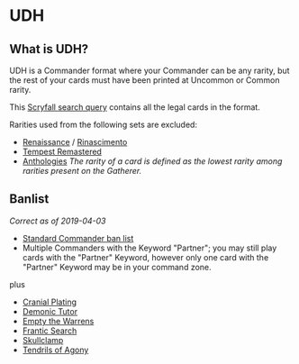 # UDH

## What is UDH?

UDH is a Commander format where your Commander can be any rarity, but the rest of your cards must have been printed at Uncommon or Common rarity.

This [Scryfall search query](https://scryfall.com/search?q=f%3Aedh+r%3C%3Du+-set%3Aren+-set%3Atpr+-set%3Aath+-set%3Arin+-%28%22Cranial+Plating%22+or+%22Demonic+Tutor%22+or+%22Empty+the+Warrens%22+or+%22Frantic+Search%22+or+%22Skullclamp%22+or+%22Tendrils+of+Agony%22%29&unique=cards&as=grid&order=name) contains all the legal cards in the format.

Rarities used from the following sets are excluded:
- [Renaissance](https://scryfall.com/sets/ren?as=grid&order=name) / [Rinascimento](https://scryfall.com/sets/rin?as=grid&order=name)
- [Tempest Remastered](https://scryfall.com/sets/tpr?as=grid&order=name)
- [Anthologies](https://scryfall.com/sets/ath?as=grid&order=name)
_The rarity of a card is defined as the lowest rarity among rarities present on the Gatherer._

## Banlist

_Correct as of 2019-04-03_ 

- [Standard Commander ban list](https://scryfall.com/search?q=banned%3Aedh&order=name&as=grid&unique=cards)
- Multiple Commanders with the Keyword "Partner"; you may still play cards with the "Partner" Keyword, however only one card with the "Partner" Keyword may be in your command zone.

plus

- [Cranial Plating](https://scryfall.com/card/mm2/206/cranial-plating)
- [Demonic Tutor](https://scryfall.com/card/lea/104/demonic-tutor)
- [Empty the Warrens](https://scryfall.com/card/dds/15/empty-the-warrens)
- [Frantic Search](https://scryfall.com/card/uma/57/frantic-search)
- [Skullclamp](https://scryfall.com/card/c17/222/skullclamp)
- [Tendrils of Agony](https://scryfall.com/card/scg/75/tendrils-of-agony)
